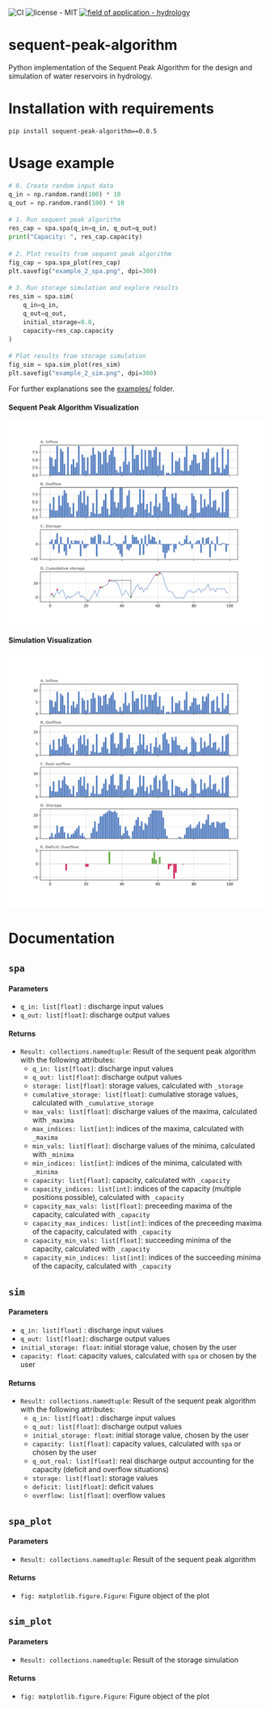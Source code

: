 ![CI](https://github.com/lenamueller/sequent_peak_algorithm/actions/workflows/python-package-conda.yml/badge.svg)
![license - MIT](https://img.shields.io/badge/license-MIT-ffe05c?logo=github&logoColor=4685b7)
[![field of application - hydrology](https://img.shields.io/badge/field_of_application-hydrology-blue)](https://)

# sequent-peak-algorithm

Python implementation of the Sequent Peak Algorithm for the design and simulation of water reservoirs in hydrology.

# Installation with requirements

```
pip install sequent-peak-algorithm==0.0.5
```

# Usage example

```python 
# 0. Create random input data
q_in = np.random.rand(100) * 10
q_out = np.random.rand(100) * 10

# 1. Run sequent peak algorithm
res_cap = spa.spa(q_in=q_in, q_out=q_out)
print("Capacity: ", res_cap.capacity)

# 2. Plot results from sequent peak algorithm
fig_cap = spa.spa_plot(res_cap)
plt.savefig("example_2_spa.png", dpi=300)

# 3. Run storage simulation and explore results
res_sim = spa.sim(
    q_in=q_in,
    q_out=q_out,
    initial_storage=0.0,
    capacity=res_cap.capacity
)

# Plot results from storage simulation
fig_sim = spa.sim_plot(res_sim)
plt.savefig("example_2_sim.png", dpi=300)
```
For further explanations see the [examples/](examples/) folder.

#### Sequent Peak Algorithm Visualization
![examples/example_2_spa.png](examples/example_2_spa.png)

#### Simulation Visualization
![examples/example_2_sim.png](examples/example_2_sim.png)

# Documentation

## `spa`
#### Parameters
- `q_in: list[float]` : discharge input values
- `q_out: list[float]`: discharge output values

#### Returns
- `Result: collections.namedtuple`: Result of the sequent peak algorithm with the following attributes:
    - `q_in: list[float]`: discharge input values
    - `q_out: list[float]`: discharge output values
    - `storage: list[float]`: storage values, calculated with `_storage`
    - `cumulative_storage: list[float]`: cumulative storage values, calculated with `_cumulative_storage` 
    - `max_vals: list[float]`: discharge values of the maxima, calculated with `_maxima`
    - `max_indices: list[int]`: indices of the maxima, calculated with `_maxima`
    - `min_vals: list[float]`: discharge values of the minima, calculated with `_minima`
    - `min_indices: list[int]`: indices of the minima, calculated with `_minima`
    - `capacity: list[float]`: capacity, calculated with `_capacity`
    - `capacity_indices: list[int]`: indices of the capacity (multiple positions possible), calculated with `_capacity`
    - `capacity_max_vals: list[float]`: preceeding maxima of the capacity, calculated with `_capacity`
    - `capacity_max_indices: list[int]`: indices of the preceeding maxima of the capacity, calculated with `_capacity`
    - `capacity_min_vals: list[float]`: succeeding minima of the capacity, calculated with `_capacity`
    - `capacity_min_indices: list[int]`: indices of the succeeding minima of the capacity, calculated with `_capacity`

## `sim`
#### Parameters
- `q_in: list[float]` : discharge input values
- `q_out: list[float]`: discharge output values
- `initial_storage: float`: initial storage value, chosen by the user
- `capacity: float`: capacity values, calculated with `spa` or chosen by the user

#### Returns
- `Result: collections.namedtuple`: Result of the sequent peak algorithm with the following attributes:
    - `q_in: list[float]` : discharge input values
    - `q_out: list[float]`: discharge output values
    - `initial_storage: float`: initial storage value, chosen by the user
    - `capacity: list[float]`: capacity values, calculated with `spa` or chosen by the user
    - `q_out_real: list[float]`: real discharge output accounting for the capacity (deficit and overflow situations)
    - `storage: list[float]`: storage values
    - `deficit: list[float]`: deficit values
    - `overflow: list[float]`: overflow values

## `spa_plot`
#### Parameters
- `Result: collections.namedtuple`: Result of the sequent peak algorithm
#### Returns
- `fig: matplotlib.figure.Figure`: Figure object of the plot

## `sim_plot`
#### Parameters
- `Result: collections.namedtuple`: Result of the storage simulation
#### Returns
- `fig: matplotlib.figure.Figure`: Figure object of the plot
